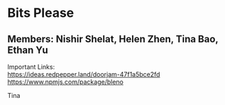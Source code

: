 # Bits Please
## Members: Nishir Shelat, Helen Zhen, Tina Bao, Ethan Yu

Important Links:   
https://ideas.redpepper.land/doorjam-47f1a5bce2fd   
https://www.npmjs.com/package/bleno   

Tina 
